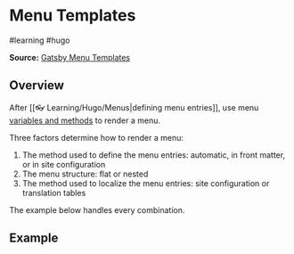 # Menu Templates
#learning #hugo

**Source:** [Gatsby Menu Templates](https://gohugo.io/templates/menu-templates/)

## Overview 

After [[👓 Learning/Hugo/Menus|defining menu entries]], use menu [variables and methods](https://gohugo.io/variables/menus/) to render a menu.

Three factors determine how to render a menu:

1. The method used to define the menu entries: automatic, in front matter, or in site configuration
2. The menu structure: flat or nested
3. The method used to localize the menu entries: site configuration or translation tables

The example below handles every combination.

## Example